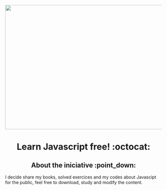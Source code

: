 <p align="center">
  <img width="600" height="400" src="https://user-images.githubusercontent.com/50464626/91492917-d6800100-e88c-11ea-971a-17674175a9db.png">
</p>

<h1 align = "center"> Learn Javascript free! :octocat:</h1>
<h2 align = "center"> About the iniciative :point_down: </h2>
  <p> I decide share my books, solved exercices and my codes about Javascipt for the public, feel free to download, study and modify the content. </p>
